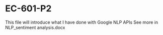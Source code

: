 # EC-601-P2
This file will introduce what I have done with Google NLP APIs
See more in NLP_sentiment analysis.docx
